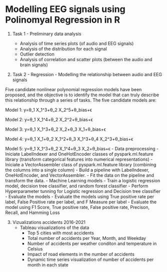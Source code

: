 # Modelling EEG signals using Polinomyal Regression in R

  1. Task 1 - Preliminary data analysis 
     - Analysis of time series plots (of audio and EEG signals)	
     - Analysis of the distribution for each signal	
     - Outlier detection	
     - Analysis of correlation and scatter plots (between the audio and brain signals)

  2. Task 2 - Regression - Modelling the relationship between audio and EEG signals

Five candidate nonlinear polynomial regression models have been proposed, and the objective is to identify the model that can truly describe this relationship through a series of tasks. The five candidate models are:   

Model 1: y=θ_1 Χ_1^3+θ_2 Χ_2^5+θ_bias+ϵ  

Model 2: y=θ_1 Χ_1^4+θ_2 Χ_2^2+θ_bias+ϵ 

Model 3: y=θ_1 Χ_1^3+θ_2 Χ_2+θ_3 Χ_1+θ_bias+ϵ 

Model 4: y=θ_1 Χ_1+θ_2 Χ_1^2+θ_3 Χ_1^3+θ_4 Χ_2^3+θ_bias+ϵ 

Model 5: y=θ_1 Χ_1^3+θ_2 Χ_1^4+θ_3 Χ_2+θ_bias+ϵ
     - Data preprocessing
       - Iniciate LabelIndexer and OneHotEncoder classes of pyspark.ml.feature library (transform categorical features into numerical representations) 
       - Iniciate a VectorAssembler class of pyspark.ml.feature library (combining the columns into a single column)
       - Build a pipeline with LabelIndexer, OneHotEncoder, and VectorAssembler.
       - Fit the data on the pipeline and transform the data. 
     - Machine Learning models
       - Train a logistic regression model, decision tree classifier, and random forest classifier
       - Perform Hyperparameter tunning for Logistic regression and Decision tree classifier
     - Evaluate the models
       - Evaluate the models using True positive rate per label, False Positive rate per label, and F Measure per label
       - Evaluate the model using F1 Score, True positive rate, False positive rate, Precison, Recall, and Hamming Loss 
       
  3. Vizualizations accidents 2016-2021
     - Tableau visualizations of the data 
        - Top 5 cities with most accidents 
        - Total number of accidents per Year, Month, and Weekday
        - Number of accidents per weather conditon and temperature in Celsius 
        - Impact of road elements in the number of accidents 
        - Dynamic time series visualization of number of accidents per month in each state

